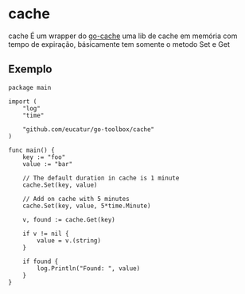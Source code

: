 # cache #

cache É um wrapper do [go-cache](https://github.com/patrickmn/go-cache) uma lib de cache em memória com tempo de expiração, básicamente tem somente o metodo Set e Get 

## Exemplo ##

```code
package main

import (
	"log"
	"time"

	"github.com/eucatur/go-toolbox/cache"
)

func main() {
	key := "foo"
	value := "bar"

	// The default duration in cache is 1 minute
	cache.Set(key, value)

	// Add on cache with 5 minutes
	cache.Set(key, value, 5*time.Minute)

	v, found := cache.Get(key)

	if v != nil {
		value = v.(string)
	}

	if found {
		log.Println("Found: ", value)
	}
}
```